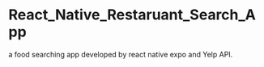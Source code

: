 # React_Native_Restaruant_Search_App
a food searching app developed by react native expo and Yelp API.

